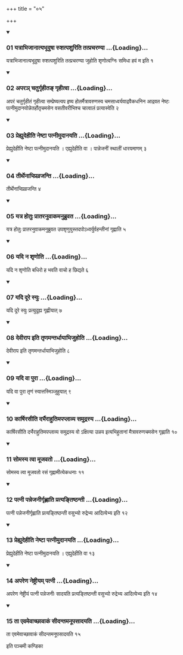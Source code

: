 +++
title = "०५"

+++

<div class="js_include" includetitle="true" newlevelforh1="3" unfilled="" url="/vedAH_yajuH/taittirIyam/sUtram/ApastambaH/shrautam/vishvAsa-prastutiH/12/05/01_yatrAbhijAnAtyabhUduShA_rushatpashuriti_tatpracharaNyA.md">
<details open><summary><h3>01 यत्राभिजानात्यभूदुषा रुशत्पशुरिति तत्प्रचरण्या ...{Loading}...</h3></summary>

यत्राभिजानात्यभूदुषा रुशत्पशुरिति तत्प्रचरण्या जुहोति शृणोत्वग्निः समिधा हवं म इति १
</details>
</div>

<div class="js_include collapsed" newlevelforh1="4" title="सर्वाष् टीकाः" url="/vedAH_yajuH/taittirIyam/sUtram/ApastambaH/shrautam/sarvASh_TIkAH/12/05/01_yatrAbhijAnAtyabhUduShA_rushatpashuriti_tatpracharaNyA.md"> </div>



<div class="js_include collapsed" newlevelforh1="4" title="मूलम्" url="/vedAH_yajuH/taittirIyam/sUtram/ApastambaH/shrautam/mUlam/12/05/01_yatrAbhijAnAtyabhUduShA_rushatpashuriti_tatpracharaNyA.md"> </div>


<div class="js_include" includetitle="true" newlevelforh1="3" unfilled="" url="/vedAH_yajuH/taittirIyam/sUtram/ApastambaH/shrautam/vishvAsa-prastutiH/12/05/02_apara~n_chaturgRhIta~N_gRhItvA.md">
<details open><summary><h3>02 अपरञ् चतुर्गृहीतङ् गृहीत्वा ...{Loading}...</h3></summary>

अपरं चतुर्गृहीतं गृहीत्वा सम्प्रेष्यत्यप इष्य होतर्मैत्रावरुणस्य चमसाध्वर्यवाद्रवैकधनिन आद्रवत नेष्टः पत्नीमुदानयोन्नेतर्होतृचमसेन वसतीवरीभिश्च चात्वालं प्रत्यास्वेति २
</details>
</div>

<div class="js_include collapsed" newlevelforh1="4" title="सर्वाष् टीकाः" url="/vedAH_yajuH/taittirIyam/sUtram/ApastambaH/shrautam/sarvASh_TIkAH/12/05/02_apara~n_chaturgRhIta~N_gRhItvA.md"> </div>



<div class="js_include collapsed" newlevelforh1="4" title="मूलम्" url="/vedAH_yajuH/taittirIyam/sUtram/ApastambaH/shrautam/mUlam/12/05/02_apara~n_chaturgRhIta~N_gRhItvA.md"> </div>


<div class="js_include" includetitle="true" newlevelforh1="3" unfilled="" url="/vedAH_yajuH/taittirIyam/sUtram/ApastambaH/shrautam/vishvAsa-prastutiH/12/05/03_prehyudehIti_neShTA_patnImudAnayati.md">
<details open><summary><h3>03 प्रेह्युदेहीति नेष्टा पत्नीमुदानयति ...{Loading}...</h3></summary>

प्रेह्युदेहीति नेष्टा पत्नीमुदानयति । एह्युदेहीति वा । पान्नेजनीं स्थालीं धारयमाणम् ३
</details>
</div>

<div class="js_include collapsed" newlevelforh1="4" title="सर्वाष् टीकाः" url="/vedAH_yajuH/taittirIyam/sUtram/ApastambaH/shrautam/sarvASh_TIkAH/12/05/03_prehyudehIti_neShTA_patnImudAnayati.md"> </div>



<div class="js_include collapsed" newlevelforh1="4" title="मूलम्" url="/vedAH_yajuH/taittirIyam/sUtram/ApastambaH/shrautam/mUlam/12/05/03_prehyudehIti_neShTA_patnImudAnayati.md"> </div>


<div class="js_include" includetitle="true" newlevelforh1="3" unfilled="" url="/vedAH_yajuH/taittirIyam/sUtram/ApastambaH/shrautam/vishvAsa-prastutiH/12/05/04_tIrthenAbhipravrajanti.md">
<details open><summary><h3>04 तीर्थेनाभिप्रव्रजन्ति ...{Loading}...</h3></summary>

तीर्थेनाभिप्रव्रजन्ति ४
</details>
</div>

<div class="js_include collapsed" newlevelforh1="4" title="सर्वाष् टीकाः" url="/vedAH_yajuH/taittirIyam/sUtram/ApastambaH/shrautam/sarvASh_TIkAH/12/05/04_tIrthenAbhipravrajanti.md"> </div>



<div class="js_include collapsed" newlevelforh1="4" title="मूलम्" url="/vedAH_yajuH/taittirIyam/sUtram/ApastambaH/shrautam/mUlam/12/05/04_tIrthenAbhipravrajanti.md"> </div>


<div class="js_include" includetitle="true" newlevelforh1="3" unfilled="" url="/vedAH_yajuH/taittirIyam/sUtram/ApastambaH/shrautam/vishvAsa-prastutiH/12/05/05_yatra_hotuH_prAtaranuvAkamanubruvata.md">
<details open><summary><h3>05 यत्र होतुः प्रातरनुवाकमनुब्रुवत ...{Loading}...</h3></summary>

यत्र होतुः प्रातरनुवाकमनुब्रुवत उपशृणुयुस्तदपोऽध्वर्युर्वहन्तीनां गृह्णाति ५
</details>
</div>

<div class="js_include collapsed" newlevelforh1="4" title="सर्वाष् टीकाः" url="/vedAH_yajuH/taittirIyam/sUtram/ApastambaH/shrautam/sarvASh_TIkAH/12/05/05_yatra_hotuH_prAtaranuvAkamanubruvata.md"> </div>



<div class="js_include collapsed" newlevelforh1="4" title="मूलम्" url="/vedAH_yajuH/taittirIyam/sUtram/ApastambaH/shrautam/mUlam/12/05/05_yatra_hotuH_prAtaranuvAkamanubruvata.md"> </div>


<div class="js_include" includetitle="true" newlevelforh1="3" unfilled="" url="/vedAH_yajuH/taittirIyam/sUtram/ApastambaH/shrautam/vishvAsa-prastutiH/12/05/06_yadi_na_shRNoti.md">
<details open><summary><h3>06 यदि न शृणोति ...{Loading}...</h3></summary>

यदि न शृणोति बधिरो ह भवति वाचो ह छिद्यते ६
</details>
</div>

<div class="js_include collapsed" newlevelforh1="4" title="सर्वाष् टीकाः" url="/vedAH_yajuH/taittirIyam/sUtram/ApastambaH/shrautam/sarvASh_TIkAH/12/05/06_yadi_na_shRNoti.md"> </div>



<div class="js_include collapsed" newlevelforh1="4" title="मूलम्" url="/vedAH_yajuH/taittirIyam/sUtram/ApastambaH/shrautam/mUlam/12/05/06_yadi_na_shRNoti.md"> </div>


<div class="js_include" includetitle="true" newlevelforh1="3" unfilled="" url="/vedAH_yajuH/taittirIyam/sUtram/ApastambaH/shrautam/vishvAsa-prastutiH/12/05/07_yadi_dUre_syuH.md">
<details open><summary><h3>07 यदि दूरे स्युः ...{Loading}...</h3></summary>

यदि दूरे स्युः प्रत्युदूह्य गृह्णीयात् ७
</details>
</div>

<div class="js_include collapsed" newlevelforh1="4" title="सर्वाष् टीकाः" url="/vedAH_yajuH/taittirIyam/sUtram/ApastambaH/shrautam/sarvASh_TIkAH/12/05/07_yadi_dUre_syuH.md"> </div>



<div class="js_include collapsed" newlevelforh1="4" title="मूलम्" url="/vedAH_yajuH/taittirIyam/sUtram/ApastambaH/shrautam/mUlam/12/05/07_yadi_dUre_syuH.md"> </div>


<div class="js_include" includetitle="true" newlevelforh1="3" unfilled="" url="/vedAH_yajuH/taittirIyam/sUtram/ApastambaH/shrautam/vishvAsa-prastutiH/12/05/08_devIrApa_iti_tRNamantardhAyAbhijuhoti.md">
<details open><summary><h3>08 देवीराप इति तृणमन्तर्धायाभिजुहोति ...{Loading}...</h3></summary>

देवीराप इति तृणमन्तर्धायाभिजुहोति ८
</details>
</div>

<div class="js_include collapsed" newlevelforh1="4" title="सर्वाष् टीकाः" url="/vedAH_yajuH/taittirIyam/sUtram/ApastambaH/shrautam/sarvASh_TIkAH/12/05/08_devIrApa_iti_tRNamantardhAyAbhijuhoti.md"> </div>



<div class="js_include collapsed" newlevelforh1="4" title="मूलम्" url="/vedAH_yajuH/taittirIyam/sUtram/ApastambaH/shrautam/mUlam/12/05/08_devIrApa_iti_tRNamantardhAyAbhijuhoti.md"> </div>


<div class="js_include" includetitle="true" newlevelforh1="3" unfilled="" url="/vedAH_yajuH/taittirIyam/sUtram/ApastambaH/shrautam/vishvAsa-prastutiH/12/05/09_yadi_vA_purA.md">
<details open><summary><h3>09 यदि वा पुरा ...{Loading}...</h3></summary>

यदि वा पुरा तृणं स्यात्तस्मिञ्जुहुयात् ९
</details>
</div>

<div class="js_include collapsed" newlevelforh1="4" title="सर्वाष् टीकाः" url="/vedAH_yajuH/taittirIyam/sUtram/ApastambaH/shrautam/sarvASh_TIkAH/12/05/09_yadi_vA_purA.md"> </div>



<div class="js_include collapsed" newlevelforh1="4" title="मूलम्" url="/vedAH_yajuH/taittirIyam/sUtram/ApastambaH/shrautam/mUlam/12/05/09_yadi_vA_purA.md"> </div>


<div class="js_include" includetitle="true" newlevelforh1="3" unfilled="" url="/vedAH_yajuH/taittirIyam/sUtram/ApastambaH/shrautam/vishvAsa-prastutiH/12/05/10_kArShirasIti_darbhairAhutimapaplAvya_samudrasya.md">
<details open><summary><h3>10 कार्षिरसीति दर्भैराहुतिमपप्लाव्य समुद्रस्य ...{Loading}...</h3></summary>

कार्षिरसीति दर्भैराहुतिमपप्लाव्य समुद्रस्य वो ऽक्षित्या उन्नय इत्यभिहुतानां मैत्रावरुणचमसेन गृह्णाति १०
</details>
</div>

<div class="js_include collapsed" newlevelforh1="4" title="सर्वाष् टीकाः" url="/vedAH_yajuH/taittirIyam/sUtram/ApastambaH/shrautam/sarvASh_TIkAH/12/05/10_kArShirasIti_darbhairAhutimapaplAvya_samudrasya.md"> </div>



<div class="js_include collapsed" newlevelforh1="4" title="मूलम्" url="/vedAH_yajuH/taittirIyam/sUtram/ApastambaH/shrautam/mUlam/12/05/10_kArShirasIti_darbhairAhutimapaplAvya_samudrasya.md"> </div>


<div class="js_include" includetitle="true" newlevelforh1="3" unfilled="" url="/vedAH_yajuH/taittirIyam/sUtram/ApastambaH/shrautam/vishvAsa-prastutiH/12/05/11_somasya_tvA_mUjavato.md">
<details open><summary><h3>11 सोमस्य त्वा मूजवतो ...{Loading}...</h3></summary>

सोमस्य त्वा मूजवतो रसं गृह्णामीत्येकधनाः ११
</details>
</div>

<div class="js_include collapsed" newlevelforh1="4" title="सर्वाष् टीकाः" url="/vedAH_yajuH/taittirIyam/sUtram/ApastambaH/shrautam/sarvASh_TIkAH/12/05/11_somasya_tvA_mUjavato.md"> </div>



<div class="js_include collapsed" newlevelforh1="4" title="मूलम्" url="/vedAH_yajuH/taittirIyam/sUtram/ApastambaH/shrautam/mUlam/12/05/11_somasya_tvA_mUjavato.md"> </div>


<div class="js_include" includetitle="true" newlevelforh1="3" unfilled="" url="/vedAH_yajuH/taittirIyam/sUtram/ApastambaH/shrautam/vishvAsa-prastutiH/12/05/12_patnI_pannejanIrgRhNAti_pratya~NtiShThantI.md">
<details open><summary><h3>12 पत्नी पन्नेजनीर्गृह्णाति प्रत्यङ्तिष्ठन्ती ...{Loading}...</h3></summary>

पत्नी पन्नेजनीर्गृह्णाति प्रत्यङ्तिष्ठन्ती वसुभ्यो रुद्रेभ्य आदित्येभ्य इति १२
</details>
</div>

<div class="js_include collapsed" newlevelforh1="4" title="सर्वाष् टीकाः" url="/vedAH_yajuH/taittirIyam/sUtram/ApastambaH/shrautam/sarvASh_TIkAH/12/05/12_patnI_pannejanIrgRhNAti_pratya~NtiShThantI.md"> </div>



<div class="js_include collapsed" newlevelforh1="4" title="मूलम्" url="/vedAH_yajuH/taittirIyam/sUtram/ApastambaH/shrautam/mUlam/12/05/12_patnI_pannejanIrgRhNAti_pratya~NtiShThantI.md"> </div>


<div class="js_include" includetitle="true" newlevelforh1="3" unfilled="" url="/vedAH_yajuH/taittirIyam/sUtram/ApastambaH/shrautam/vishvAsa-prastutiH/12/05/13_prehyudehIti_neShTA_patnImudAnayati.md">
<details open><summary><h3>13 प्रेह्युदेहीति नेष्टा पत्नीमुदानयति ...{Loading}...</h3></summary>

प्रेह्युदेहीति नेष्टा पत्नीमुदानयति । एह्युदेहीति वा १३
</details>
</div>

<div class="js_include collapsed" newlevelforh1="4" title="सर्वाष् टीकाः" url="/vedAH_yajuH/taittirIyam/sUtram/ApastambaH/shrautam/sarvASh_TIkAH/12/05/13_prehyudehIti_neShTA_patnImudAnayati.md"> </div>



<div class="js_include collapsed" newlevelforh1="4" title="मूलम्" url="/vedAH_yajuH/taittirIyam/sUtram/ApastambaH/shrautam/mUlam/12/05/13_prehyudehIti_neShTA_patnImudAnayati.md"> </div>


<div class="js_include" includetitle="true" newlevelforh1="3" unfilled="" url="/vedAH_yajuH/taittirIyam/sUtram/ApastambaH/shrautam/vishvAsa-prastutiH/12/05/14_apareNa_neShTrIyam_patnI.md">
<details open><summary><h3>14 अपरेण नेष्ट्रीयम् पत्नी ...{Loading}...</h3></summary>

अपरेण नेष्ट्रीयं पत्नी पन्नेजनीः सादयति प्रत्यङ्तिष्ठन्ती वसुभ्यो रुद्रेभ्य आदित्येभ्य इति १४
</details>
</div>

<div class="js_include collapsed" newlevelforh1="4" title="सर्वाष् टीकाः" url="/vedAH_yajuH/taittirIyam/sUtram/ApastambaH/shrautam/sarvASh_TIkAH/12/05/14_apareNa_neShTrIyam_patnI.md"> </div>



<div class="js_include collapsed" newlevelforh1="4" title="मूलम्" url="/vedAH_yajuH/taittirIyam/sUtram/ApastambaH/shrautam/mUlam/12/05/14_apareNa_neShTrIyam_patnI.md"> </div>


<div class="js_include" includetitle="true" newlevelforh1="3" unfilled="" url="/vedAH_yajuH/taittirIyam/sUtram/ApastambaH/shrautam/vishvAsa-prastutiH/12/05/15_tA_evamevAchChAvAkaM_sIdantamanUpasAdayati.md">
<details open><summary><h3>15 ता एवमेवाच्छावाकं सीदन्तमनूपसादयति ...{Loading}...</h3></summary>

ता एवमेवाच्छावाकं सीदन्तमनूपसादयति १५
</details>
</div>

<div class="js_include collapsed" newlevelforh1="4" title="सर्वाष् टीकाः" url="/vedAH_yajuH/taittirIyam/sUtram/ApastambaH/shrautam/sarvASh_TIkAH/12/05/15_tA_evamevAchChAvAkaM_sIdantamanUpasAdayati.md"> </div>



<div class="js_include collapsed" newlevelforh1="4" title="मूलम्" url="/vedAH_yajuH/taittirIyam/sUtram/ApastambaH/shrautam/mUlam/12/05/15_tA_evamevAchChAvAkaM_sIdantamanUpasAdayati.md"> </div>





  
इति पञ्चमी कण्डिका 
